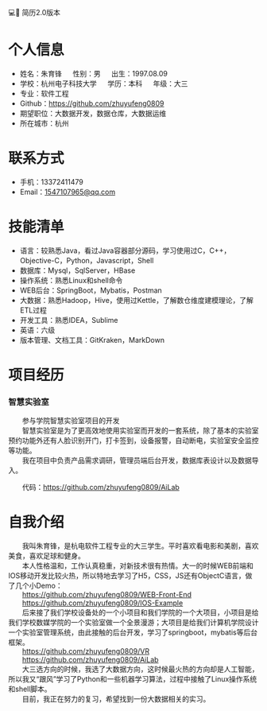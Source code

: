 💻💼 简历2.0版本

<!-- more -->
# 个人信息

 - 姓名：朱育锋 &emsp; 性别：男 &emsp; 出生：1997.08.09 
 - 学校：杭州电子科技大学 &emsp; 学历：本科 &emsp; 年级：大三
 - 专业：软件工程
 - Github：https://github.com/zhuyufeng0809
 - 期望职位：大数据开发，数据仓库，大数据运维
 - 所在城市：杭州

# 联系方式

- 手机：13372411479
- Email：1547107965@qq.com
    
# 技能清单
- 语言：较熟悉Java，看过Java容器部分源码，学习使用过C，C++，Objective-C，Python，Javascript，Shell
- 数据库：Mysql，SqlServer，HBase
- 操作系统：熟悉Linux和shell命令
- WEB后台：SpringBoot，Mybatis，Postman
- 大数据：熟悉Hadoop，Hive，使用过Kettle，了解数仓维度建模理论，了解ETL过程
- 开发工具：熟悉IDEA，Sublime
- 英语：六级
- 版本管理、文档工具：GitKraken，MarkDown

# 项目经历

### 智慧实验室

   &emsp;&emsp;参与学院智慧实验室项目的开发    
   &emsp;&emsp;智慧实验室是为了更高效地使用实验室而开发的一套系统，除了基本的实验室预约功能外还有人脸识别开门，打卡签到，设备报警，自动断电，实验室安全监控等功能。    
   &emsp;&emsp;我在项目中负责产品需求调研，管理员端后台开发，数据库表设计以及数据导入。

   &emsp;&emsp;代码：https://github.com/zhuyufeng0809/AiLab

# 自我介绍

   &emsp;&emsp;我叫朱育锋，是杭电软件工程专业的大三学生。平时喜欢看电影和美剧，喜欢美食，喜欢足球和健身。  
   &emsp;&emsp;本人性格温和，工作认真稳重，对新技术很有热情。大一的时候WEB前端和IOS移动开发比较火热，所以特地去学习了H5，CSS，JS还有ObjectC语言，做了几个小Demo：  
   &emsp;&emsp;https://github.com/zhuyufeng0809/WEB-Front-End  
   &emsp;&emsp;https://github.com/zhuyufeng0809/IOS-Example  
   &emsp;&emsp;后来接了我们学校设备处的一个小项目和我们学院的一个大项目，小项目是给我们学校数媒学院的一个实验室做一个全景漫游；大项目是给我们计算机学院设计一个实验室管理系统，由此接触的后台开发，学习了springboot，mybatis等后台框架。  
   &emsp;&emsp;https://github.com/zhuyufeng0809/VR  
   &emsp;&emsp;https://github.com/zhuyufeng0809/AiLab  
   &emsp;&emsp;大三选方向的时候，我选了大数据方向，这时候最火热的方向却是人工智能，所以我又“跟风”学习了Python和一些机器学习算法，过程中接触了Linux操作系统和shell脚本。  
   &emsp;&emsp;目前，我正在努力的复习，希望找到一份大数据相关的实习。

